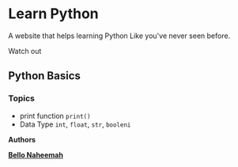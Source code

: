 # Learn Python
A website that helps learning Python Like you've never seen before.

Watch out

## Python Basics
### Topics
* print function `print()`
* Data Type `int`, `float`, `str`, `booleni`

**Authors**

[**Bello Naheemah**](https://github.com/NaheemahBello)
